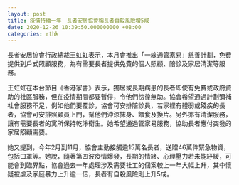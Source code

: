 ```yaml
---
layout: post
title: 疫情持續一年　長者安居協會稱長者自殺風險增5成
date: 2020-12-26 10:39:50.000000000 +08:00
categories: rthk
---
```


長者安居協會行政總裁王虹虹表示，本月會推出「一線通管家易」慈善計劃，免費提供到戶式照顧服務，為有需要長者提供免費的個人照顧、陪診及家居清潔等服務。

王虹虹在本台節目《香港家書》表示，獨居或長期病患的長者即使有免費或政府資助的社區服務，但在疫情期間都要暫停，令他們徬徨無助。協會希望通過計劃彌補社會服務不足，例如他們要覆診，協會可安排陪診員，若家裡有體弱或殘疾的長者，協會可安排照顧員上門，幫他們沖涼抹身、餵食及換片。另外亦有清潔服務，讓有需要長者的寓所保持乾淨衛生。她希望通過管家易服務，協助長者應付突發的家居照顧需要。

她又提到，今年2月到11月，協會主動接觸逾15萬名長者，送贈46萬件緊急物資，包括口罩等。她說，隨著第四波疫情爆發，長期的情緒、心理壓力若未能紓緩，可能會到臨界點，協會過去一年處理涉及需要社工的個案較上一年大幅上升，其中懷疑被虐及家庭暴力上升逾一倍，長者有自殺風險則上升5成。
